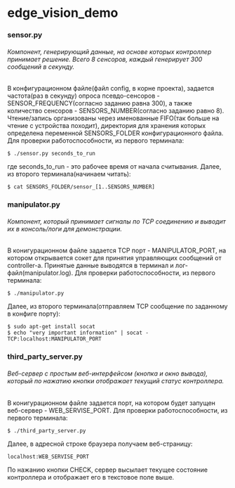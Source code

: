 # edge_vision_demo


### sensor.py
###### Компонент, генерирующий данные, на основе которых контроллер принимает решение. Всего 8 сенсоров, каждый генерирует 300 сообщений в секунду.
В конфигурационном файле(файл config, в корне проекта), задается частота(раз в секунду) опроса псевдо-сенсоров - SENSOR_FREQUENCY(согласно заданию равна 300), а также количество сенсоров - SENSORS_NUMBER(согласно заданию равно 8). Чтение/запись организованы через именованные FIFO(так больше на чтение с устройства походит), директория для хранения которых определена переменной SENSORS_FOLDER конфигурационного файла. Для проверки работоспособности, из первого терминала:
```
$ ./sensor.py seconds_to_run
```
где seconds_to_run - это рабочее время от начала считывания. Далее, из второго терминала(начинаем читать):
```
$ cat SENSORS_FOLDER/sensor_[1..SENSORS_NUMBER]
```
### manipulator.py
###### Компонент, который принимает сигналы по TCP соединению и выводит их в консоль/логи для демонстрации.
В конигурационном файле задается TCP порт - MANIPULATOR_PORT, на котором открывается сокет для принятия управляющих сообщений от controller-a. Принятые данные выводятся в терминал и лог-файл(manipulator.log). Для проверки работоспособности, из первого терминала:
```
$ ./manipulator.py 
```
Далее, из второго терминала(отправляем TCP сообщение по заданному в конфиге порту):
```
$ sudo apt-get install socat
$ echo "very important information" | socat - TCP:localhost:MANIPULATOR_PORT
```
### third_party_server.py
###### Веб-сервер с простым веб-интерфейсом (кнопка и окно вывода), который по нажатию кнопки отображает текущий статус контроллера.
В конигурационном файле задается порт, на котором будет запущен веб-сервер - WEB_SERVISE_PORT. Для проверки работоспособности, из первого терминала:
```
$ ./third_party_server.py
```
Далее, в адресной строке браузера получаем веб-страницу:
```
localhost:WEB_SERVISE_PORT
```
По нажанию кнопки CHECK, сервер высылает текущее состояние контроллера и отображает его в текстовое поле выше. 
